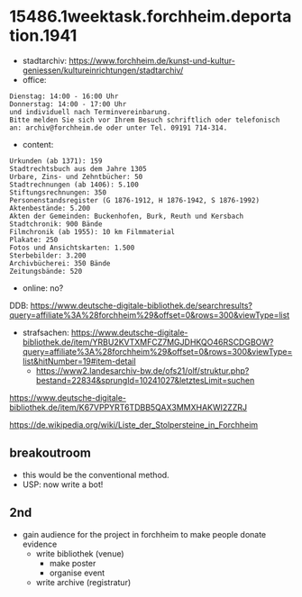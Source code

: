 # 15486.1weektask.forchheim.deportation.1941
- stadtarchiv: <https://www.forchheim.de/kunst-und-kultur-geniessen/kultureinrichtungen/stadtarchiv/>
- office:
```
Dienstag: 14:00 - 16:00 Uhr
Donnerstag: 14:00 - 17:00 Uhr
und individuell nach Terminvereinbarung.
Bitte melden Sie sich vor Ihrem Besuch schriftlich oder telefonisch an: archiv@forchheim.de oder unter Tel. 09191 714-314.
```
- content:
```
Urkunden (ab 1371): 159
Stadtrechtsbuch aus dem Jahre 1305
Urbare, Zins- und Zehntbücher: 50
Stadtrechnungen (ab 1406): 5.100
Stiftungsrechnungen: 350
Personenstandsregister (G 1876-1912, H 1876-1942, S 1876-1992)
Aktenbestände: 5.200
Akten der Gemeinden: Buckenhofen, Burk, Reuth und Kersbach
Stadtchronik: 900 Bände
Filmchronik (ab 1955): 10 km Filmmaterial
Plakate: 250
Fotos und Ansichtskarten: 1.500
Sterbebilder: 3.200
Archivbücherei: 350 Bände
Zeitungsbände: 520
```

- online: no?

DDB: <https://www.deutsche-digitale-bibliothek.de/searchresults?query=affiliate%3A%28forchheim%29&offset=0&rows=300&viewType=list>

- strafsachen:
<https://www.deutsche-digitale-bibliothek.de/item/YRBU2KVTXMFCZ7MGJDHKQO46RSCDGBOW?query=affiliate%3A%28forchheim%29&offset=0&rows=300&viewType=list&hitNumber=19#item-detail>
  - <https://www2.landesarchiv-bw.de/ofs21/olf/struktur.php?bestand=22834&sprungId=10241027&letztesLimit=suchen>

<https://www.deutsche-digitale-bibliothek.de/item/K67VPPYRT6TDBB5QAX3MMXHAKWI2ZZRJ>

<https://de.wikipedia.org/wiki/Liste_der_Stolpersteine_in_Forchheim>


## breakoutroom
- this would be the conventional method.
- USP: now write a bot!

## 2nd
- gain audience for the project in forchheim to make people donate evidence
  - write bibliothek (venue)
    - make poster
    - organise event
  - write archive (registratur)